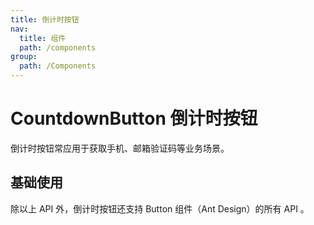 ```yaml
---
title: 倒计时按钮
nav:
  title: 组件
  path: /components
group:
  path: /Components
---
```


# CountdownButton 倒计时按钮

倒计时按钮常应用于获取手机、邮箱验证码等业务场景。

## 基础使用

<code src="./demos/index.tsx"></code>

<API></API>

除以上 API 外，倒计时按钮还支持 Button 组件（Ant Design）的所有 API 。

